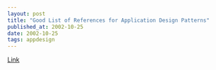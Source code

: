 ```yaml
---
layout: post
title: "Good List of References for Application Design Patterns"
published_at: 2002-10-25
date: 2002-10-25
tags: appdesign
---
```


[Link](http://www.cs.vu.nl/~pgroene/Vakken/HCI/hci.html)  